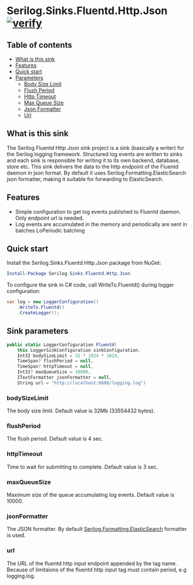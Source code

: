 # Serilog.Sinks.Fluentd.Http.Json [![verify][]](https://github.com/Georgy-Losenkov/serilog-sinks-fluentd-http-json)

[verify]: https://github.com/Georgy-Losenkov/serilog-sinks-fluentd-http-json/workflows/verify/badge.svg

[nuget]: https://github.com/Georgy-Losenkov/serilog-sinks-fluentd-http-json/workflows/verify/badge.svg

## Table of contents

* [What is this sink](#what-is-this-sink)
* [Features](#features)
* [Quick start](#quick-start)
* [Parameters](#parameters)
  * [Body Size Limit](#body-size-limit)
  * [Flush Period](#flush-period)
  * [Http Timeout](#http-timeout)
  * [Max Queue Size](#max-queue-size)
  * [Json Formatter](#json-formatter)
  * [Url](#url)

## What is this sink

The Serilog Fluentd Http Json sink project is a sink (basically a writer) for the Serilog logging framework. Structured log events are written to sinks and each sink is responsible for writing it to its own backend, database, store etc. This sink delivers the data to the http endpoint of the Fluentd daemon in json format. By default it uses Serilog.Formatting.ElasticSearch json formatter, making it suitable for forwarding to ElasticSearch.

## Features

* Simple configuration to get log events published to Fluentd daemon. Only endpoint url is needed.
* Log events are accumulated in the memory and periodically are sent in batches  LoPeriodic batching 

## Quick start

Install the Serilog.Sinks.Fluentd.Http.Json package from NuGet:

```powershell
Install-Package Serilog.Sinks.Fluentd.Http.Json
```

To configure the sink in C# code, call WriteTo.Fluentd() during logger configuration:

```csharp
var log = new LoggerConfiguration()
    .WriteTo.Fluentd()
    .CreateLogger();
```

## Sink parameters
```csharp
public static LoggerConfiguration Fluentd(
    this LoggerSinkConfiguration sinkConfiguration,
    Int32 bodySizeLimit = 32 * 1024 * 1024,
    TimeSpan? flushPeriod = null,
    TimeSpan? httpTimeout = null,
    Int32? maxQueueSize = 10000,
    ITextFormatter jsonFormatter = null,
    String url = "http://localhost:8888/logging.log")
```

### bodySizeLimit
The body size limit. Default value is 32Mb (33554432 bytes).

### flushPeriod
The flush period. Default value is 4 sec.

### httpTimeout
Time to wait for submitting to complete. Default value is 3 sec.

### maxQueueSize
Maximum size of the queue accumulating log events. Default value is 10000.

### jsonFormatter
The JSON formatter. By default [Serilog.Formatting.ElasticSearch] formatter is used.

[Serilog.Formatting.ElasticSearch]: Serilog.Formatting.ElasticSearch

### url
The URL of the fluentd http input endpoint appended by the tag name.<br/>
Because of limitaions of the fluentd http input tag must contain period, e.g logging.log. 
